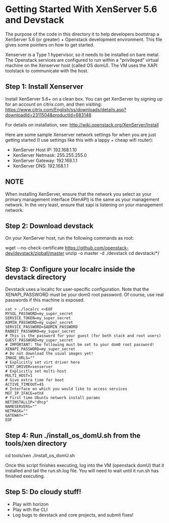 Getting Started With XenServer 5.6 and Devstack
===============================================
The purpose of the code in this directory it to help developers bootstrap
a XenServer 5.6 (or greater) + Openstack development environment.  This file gives
some pointers on how to get started.

Xenserver is a Type 1 hypervisor, so it needs to be installed on bare metal.
The Openstack services are configured to run within a "privileged" virtual
machine on the Xenserver host (called OS domU). The VM uses the XAPI toolstack
to communicate with the host.

Step 1: Install Xenserver
------------------------
Install XenServer 5.6+ on a clean box. You can get XenServer by signing
up for an account on citrix.com, and then visiting:
https://www.citrix.com/English/ss/downloads/details.asp?downloadId=2311504&productId=683148

For details on installation, see: http://wiki.openstack.org/XenServer/Install

Here are some sample Xenserver network settings for when you are just
getting started (I use settings like this with a lappy + cheap wifi router):

* XenServer Host IP: 192.168.1.10
* XenServer Netmask: 255.255.255.0
* XenServer Gateway: 192.168.1.1
* XenServer DNS: 192.168.1.1

NOTE
----
When installing XenServer, ensure that the network you select as your primary
management interface (XenAPI) is the same as your management network. In the
very least, ensure that xapi is listening on your management network.

Step 2: Download devstack
--------------------------
On your XenServer host, run the following commands as root:

wget --no-check-certificate https://github.com/openstack-dev/devstack/zipball/master
unzip -o master -d ./devstack
cd devstack/*/

Step 3: Configure your localrc inside the devstack directory
------------------------------------------------------------
Devstack uses a localrc for user-specific configuration.  Note that
the XENAPI_PASSWORD must be your dom0 root password.
Of course, use real passwords if this machine is exposed.

    cat > ./localrc <<EOF
    MYSQL_PASSWORD=my_super_secret
    SERVICE_TOKEN=my_super_secret
    ADMIN_PASSWORD=my_super_secret
    SERVICE_PASSWORD=$ADMIN_PASSWORD
    RABBIT_PASSWORD=my_super_secret
    # This is the password for your guest (for both stack and root users)
    GUEST_PASSWORD=my_super_secret
    # IMPORTANT: The following must be set to your dom0 root password!
    XENAPI_PASSWORD=my_super_secret
    # Do not download the usual images yet!
    IMAGE_URLS=""
    # Explicitly set virt driver here
    VIRT_DRIVER=xenserver
    # Explicitly set multi-host
    MULTI_HOST=1
    # Give extra time for boot
    ACTIVE_TIMEOUT=45
    # Interface on which you would like to access services
    MGT_IP_IFACE=ethX
    # First time Ubuntu network install params
    NETINSTALLIP="dhcp"
    NAMESERVERS=""
    NETMASK=""
    GATEWAY=""
    EOF

Step 4: Run ./install_os_domU.sh from the tools/xen directory
-------------------------------------------------------------
cd tools/xen
./install_os_domU.sh

Once this script finishes executing, log into the VM (openstack domU)
that it installed and tail the run.sh.log file. You will need to wait
until it run.sh has finished executing.


Step 5: Do cloudy stuff!
--------------------------
* Play with horizon
* Play with the CLI
* Log bugs to devstack and core projects, and submit fixes!
